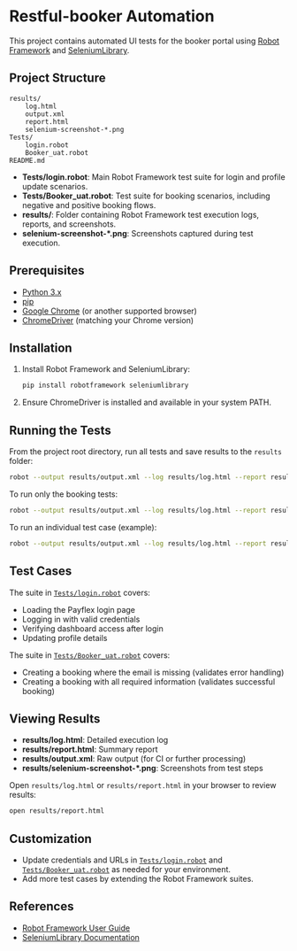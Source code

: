 # Restful-booker Automation

This project contains automated UI tests for the booker portal using [Robot Framework](https://robotframework.org/) and [SeleniumLibrary](https://robotframework.org/SeleniumLibrary/).

## Project Structure

```
results/
    log.html
    output.xml
    report.html
    selenium-screenshot-*.png
Tests/
    login.robot
    Booker_uat.robot
README.md
```

- **Tests/login.robot**: Main Robot Framework test suite for login and profile update scenarios.
- **Tests/Booker_uat.robot**: Test suite for booking scenarios, including negative and positive booking flows.
- **results/**: Folder containing Robot Framework test execution logs, reports, and screenshots.
- **selenium-screenshot-*.png**: Screenshots captured during test execution.

## Prerequisites

- [Python 3.x](https://www.python.org/)
- [pip](https://pip.pypa.io/en/stable/)
- [Google Chrome](https://www.google.com/chrome/) (or another supported browser)
- [ChromeDriver](https://chromedriver.chromium.org/) (matching your Chrome version)

## Installation

1. Install Robot Framework and SeleniumLibrary:
    ```sh
    pip install robotframework seleniumlibrary
    ```

2. Ensure ChromeDriver is installed and available in your system PATH.

## Running the Tests

From the project root directory, run all tests and save results to the `results` folder:

```sh
robot --output results/output.xml --log results/log.html --report results/report.html Tests/
```

To run only the booking tests:

```sh
robot --output results/output.xml --log results/log.html --report results/report.html Tests/Booker_uat.robot
```

To run an individual test case (example):

```sh
robot --output results/output.xml --log results/log.html --report results/report.html --test "Create a booking where the email is missing" Tests/Booker_uat.robot
```

## Test Cases

The suite in [`Tests/login.robot`](Tests/login.robot) covers:

- Loading the Payflex login page
- Logging in with valid credentials
- Verifying dashboard access after login
- Updating profile details

The suite in [`Tests/Booker_uat.robot`](Tests/Booker_uat.robot) covers:

- Creating a booking where the email is missing (validates error handling)
- Creating a booking with all required information (validates successful booking)

## Viewing Results

- **results/log.html**: Detailed execution log
- **results/report.html**: Summary report
- **results/output.xml**: Raw output (for CI or further processing)
- **results/selenium-screenshot-*.png**: Screenshots from test steps

Open `results/log.html` or `results/report.html` in your browser to review results:

```sh
open results/report.html
```

## Customization

- Update credentials and URLs in [`Tests/login.robot`](Tests/login.robot) and [`Tests/Booker_uat.robot`](Tests/Booker_uat.robot) as needed for your environment.
- Add more test cases by extending the Robot Framework suites.

## References

- [Robot Framework User Guide](https://robotframework.org/robotframework/latest/RobotFrameworkUserGuide.html)
- [SeleniumLibrary Documentation](https://robotframework.org/SeleniumLibrary/SeleniumLibrary.html)
